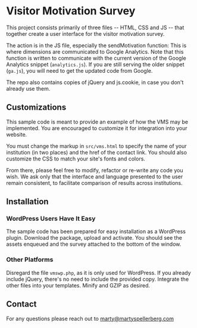 # Visitor Motivation Survey

This project consists primarily of three files -- HTML, CSS and JS -- that together create a user interface for the visitor motivation survey. 

The action is in the JS file, especially the sendMotivation function: This is where dimensions are communicated to Google Analytics. Note that this function is written to communicate with the current version of the Google Analytics snippet (`analytics.js`). If you are still serving the older snippet (`ga.js`), you will need to get the updated code from Google.

The repo also contains copies of jQuery and js.cookie, in case you don't already use them.

## Customizations

This sample code is meant to provide an example of how the VMS may be implemented. You are encouraged to customize it for integration into your website.

You must change the markup in `src/vms.html` to specify the name of your institution (in two places) and the href of the contact link. You should also customize the CSS to match your site's fonts and colors. 

From there, please feel free to modify, refactor or re-write any code you wish. We ask only that the interface and language presented to the user remain consistent, to facilitate comparison of results across institutions.

## Installation

### WordPress Users Have It Easy

The sample code has been prepared for easy installation as a WordPress plugin. Download the package, upload and activate. You should see the assets enqueued and the survey attached to the bottom of the window.

### Other Platforms

Disregard the file `vmswp.php`, as it is only used for WordPress. If you already include jQuery, there's no need to include the provided copy. Integrate the other files into your templates. Minify and GZIP as desired.

## Contact

For any questions please reach out to marty@martyspellerberg.com